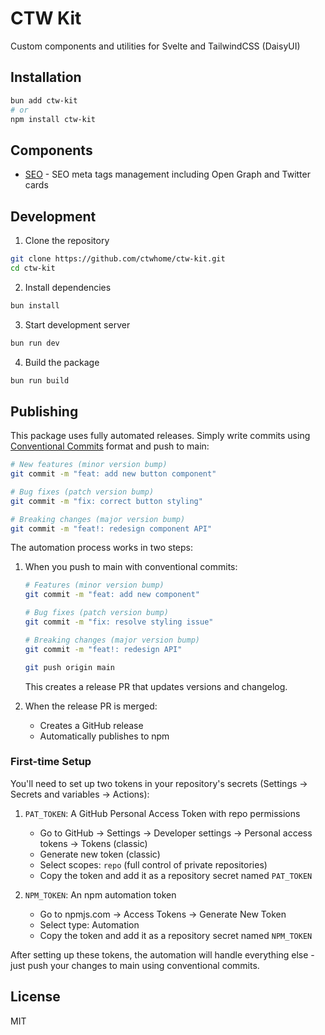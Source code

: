# CTW Kit

Custom components and utilities for Svelte and TailwindCSS (DaisyUI)

## Installation

```bash
bun add ctw-kit
# or
npm install ctw-kit
```

## Components

- [SEO](src/lib/components/SEO/README.md) - SEO meta tags management including Open Graph and Twitter cards

## Development

1. Clone the repository
```bash
git clone https://github.com/ctwhome/ctw-kit.git
cd ctw-kit
```

2. Install dependencies
```bash
bun install
```

3. Start development server
```bash
bun run dev
```

4. Build the package
```bash
bun run build
```

## Publishing

This package uses fully automated releases. Simply write commits using [Conventional Commits](https://www.conventionalcommits.org/) format and push to main:

```bash
# New features (minor version bump)
git commit -m "feat: add new button component"

# Bug fixes (patch version bump)
git commit -m "fix: correct button styling"

# Breaking changes (major version bump)
git commit -m "feat!: redesign component API"
```

The automation process works in two steps:

1. When you push to main with conventional commits:
   ```bash
   # Features (minor version bump)
   git commit -m "feat: add new component"

   # Bug fixes (patch version bump)
   git commit -m "fix: resolve styling issue"

   # Breaking changes (major version bump)
   git commit -m "feat!: redesign API"

   git push origin main
   ```
   This creates a release PR that updates versions and changelog.

2. When the release PR is merged:
   - Creates a GitHub release
   - Automatically publishes to npm

### First-time Setup

You'll need to set up two tokens in your repository's secrets (Settings → Secrets and variables → Actions):

1. `PAT_TOKEN`: A GitHub Personal Access Token with repo permissions
   - Go to GitHub → Settings → Developer settings → Personal access tokens → Tokens (classic)
   - Generate new token (classic)
   - Select scopes: `repo` (full control of private repositories)
   - Copy the token and add it as a repository secret named `PAT_TOKEN`

2. `NPM_TOKEN`: An npm automation token
   - Go to npmjs.com → Access Tokens → Generate New Token
   - Select type: Automation
   - Copy the token and add it as a repository secret named `NPM_TOKEN`

After setting up these tokens, the automation will handle everything else - just push your changes to main using conventional commits.

## License

MIT
